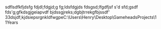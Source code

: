 sdflsdfkfjdsfg
fdjdl;fdgjd;g
fg;ldsfdgjds
fdsgsd;lfgdfjsf
s'd
sfd;gsdf
fds'g;gfkdsgjgeiapvdf
bjdssgjreks;dgbjtrrekgfbjssdf'
33dsjdf;kjdsiepsrgnkldfwgpeC:\Users\Henry\Desktop\GameheadsProjects\11Years
